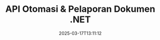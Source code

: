 ---
############################# Static ############################
layout: "landing"
date: 2025-03-17T13:11:12
draft: false

lang: id
product: "Assembly"
product_tag: "assembly"
platform: "Net"
platform_tag: "net"

############################# Drop-down ############################
supported_platforms:
  items:
    # supported_platforms loop
    - title: ".NET"
      tag: "net"
    # supported_platforms loop
    - title: "Java"
      tag: "java"

############################# Head ############################
head_title: "API .NET untuk Otomasi Dokumen, Penyusunan & Generasi Laporan"
head_description: "API C# .NET untuk otomasi dokumen, penyusunan, dan generasi laporan. Buat dokumen PDF, Word, Excel, PPTX, HTML, dan email dari template kustom."

############################# Header ############################
title: "API Otomasi & Pelaporan Dokumen .NET"
description: "Hasilkan laporan dalam aplikasi .NET dengan mendefinisikan template dan menggabungkan data."
words:
  for: "untuk"

actions:
  main: "Unduh Uji Coba melalui Nuget"
  main_link: "https://www.nuget.org/packages/GroupDocs.Assembly"
  alt: "Lisensi"
  alt_link: "https://purchase.groupdocs.com/pricing/assembly/net/"
  title: "Siap untuk Memulai?"
  description: "Coba fitur GroupDocs.Assembly secara gratis atau minta lisensi."

release:
  title: "Versi {0} dirilis"
  notes: "Lihat apa yang baru"
  downloads: "Unduhan"
  link: "https://releases.groupdocs.com/assembly/net/"

code:
  title: "Mengisi Grafik di DOCX Menggunakan C#"
  more: "Lebih banyak contoh"
  more_link: "https://github.com/groupdocs-assembly/GroupDocs.Assembly-for-.NET/"
  install: "dotnet add package GroupDocs.Assembly"
  content: |
    ```csharp {style=abap}   
    // Path ke template utama
    string template = "chart_template.docx";

    // Ambil data produktivitas manajer dari sumber
    DocumentTable data_table = 
        new DocumentTable("Managers.json", 1);

    // Buat instance DataSourceInfo dengan data
    DataSourceInfo data 
        = new DataSourceInfo(data_table, "managers");

    // Atur warna grafik menggunakan DataSourceInfo lain
    DataSourceInfo design = 
        new DataSourceInfo("red", "color");

    // Isi template dengan data dan simpan ke output
    DocumentAssembler asm = new DocumentAssembler();
    asm.AssembleDocument(template, "result.docx", data, design);
    ```

############################# Overview ############################
overview:
  enable: true
  title: "Ikhtisar GroupDocs.Assembly"
  description: "Solusi .NET untuk mengotomatisasi pembuatan dokumen dengan integrasi data yang canggih."
  features:
    # feature loop
    - title: "Tambahkan Data Bisnis ke Template Dokumen dengan C#"
      content: "Generasi laporan yang mudah: Dengan GroupDocs.Assembly for .NET, Anda dapat dengan mudah menyisipkan data dari sumber seperti JSON atau XML ke dalam template yang telah ditentukan."

    # feature loop
    - title: "Proses Objek Data Bawaan"
      content: "Jenis dokumen yang didukung termasuk objek tertanam seperti diagram, grafik, tabel, dan daftar yang dapat diisi secara otomatis dengan data."

    # feature loop
    - title: "Fitur Tambahan"
      content: "GroupDocs.Assembly for .NET menyediakan opsi kustomisasi yang luas. Rancang objek data secara programatis, hasilkan barcode, gunakan sumber data online melalui URL, dan simpan output dalam berbagai format."

############################# Platforms ############################
platforms:
  enable: true
  title: "Independensi platform"
  description: "GroupDocs.Assembly for .NET kompatibel dengan sistem operasi, framework, dan pengelola paket berikut."
  items:
    # platform loop
    - title: "Amazon"
      image: "amazon"
    # platform loop
    - title: "Docker"
      image: "docker"
    # platform loop
    - title: "Azure"
      image: "azure"
    # platform loop
    - title: "VS Code"
      image: "vs_code"
    # platform loop
    - title: "ReSharper"
      image: "resharper"
    # platform loop
    - title: "macOS"
      image: "finder"
    # platform loop
    - title: "Linux"
      image: "linux"
    # platform loop
    - title: "NuGet"
      image: "nuget"

############################# File formats ############################
formats:
  enable: true
  title: "Format file yang didukung"
  description: |
    GroupDocs.Assembly for .NET dapat memproses [format file berikut](https://docs.groupdocs.com/assembly/net/supported-document-formats/).
  groups:
    # group loop
    - color: "green"
      content: |
        ### Format Microsoft Office
        * **Word:**  DOCX, DOC, DOCM, DOT, DOTX, DOTM, RTF, WordprocessingML
        * **Excel:** XLSX, XLS, XLSM, XLSB, XLTM, XLT, XLTM, XLTX, SpreadsheetML
        * **PowerPoint:** PPT, PPTX, PPTM, PPS, PPSX, PPSM, POTM, POTX
    # group loop
    - color: "blue"
      content: |
        ### Gambar & Format Lainnya
        * **Portabel:** PDF
        * **Gambar:** SVG, TIFF
        * **Format kantor lainnya:** ODT, OTT, OTS, ODS, ODP, OTP
      # group loop
    - color: "red"
      content: |
        ### Format Lainnya
        * **Web:** HTML, MHTML
        * **Email:** EML, MSG, EMLX
        * **Lainnya:** EPUB, MD

############################# Features ############################
features:
  enable: true
  title: "Fitur GroupDocs.Assembly"
  description: "Buat dokumen dan laporan menggunakan model data yang canggih."

  items:
    # feature loop
    - icon: "preview"
      title: "Representasi Data yang Canggih"
      content: "Mendukung berbagai objek data seperti grafik, daftar, tabel, gambar, dan lainnya."

    # feature loop
    - icon: "manipulate"
      title: "Manipulasi Data"
      content: "Terapkan formula dan operasi berurutan untuk memformat dan menampilkan data secara efektif."

    # feature loop
    - icon: "two_pages"
      title: "Berbagai Format yang Didukung"
      content: "Bekerja dengan lancar dengan semua format dokumen umum untuk template atau file output."

    # feature loop
    - icon: "document_settings"
      title: "Markup Template yang Kaya"
      content: "Manfaatkan format numerik, kardinal, dan alfabetik dalam template."

    # feature loop
    - icon: "text"
      title: "Sisipkan Barcode"
      content: "Hasilkan gambar barcode secara dinamis dan sisipkan ke dalam dokumen Anda."

    # feature loop
    - icon: "add"
      title: "Format Data"
      content: "Format string dalam template sebagai huruf besar, huruf kecil, gaya diberi huruf kapital, atau kapitalisasi huruf pertama."

    # feature loop
    - icon: "manipulate"
      title: "Manipulasi Konten Dokumen"
      content: "Sisipkan konten dari dokumen eksternal secara dinamis ke dalam laporan Anda."

    # feature loop
    - icon: "convert"
      title: "Simpan dalam Beberapa Format"
      content: "Tentukan format file output menggunakan ekstensi file atau konfigurasi terperinci."

    # feature loop
    - icon: "update"
      title: "Proses Data yang Fleksibel"
      content: "Sisipkan gambar dan dokumen secara dinamis menggunakan byte yang terenkode Base64."

############################# Code samples ############################
code_samples:
  enable: true
  title: "Contoh kode"
  description: "Potongan kode untuk operasi GroupDocs.Assembly yang khas."
  items:
    # code sample loop
    - title: "Daftar Bertitik dalam Dokumen Microsoft Word"
      content: |
        [Daftar bertitik](https://docs.groupdocs.com/assembly/net/bulleted-list-in-word-processing-document/) adalah cara umum untuk menyajikan data bisnis. Berikut adalah contoh menambahkan daftar ke dokumen Word menggunakan GroupDocs.Assembly.
        {{< landing/code title="Cara Mengisi Daftar dalam Dokumen">}}
        ```csharp {style=abap}
        // Sisipkan template ini di halaman dokumen:
        // Indikator kinerja manajer
        // . <<foreach [in products]>><<[ProductName]>>
        // <</foreach>>

        // Tentukan path template
        string template = "Bulleted List Template.docx";

        // Atur path file output
        string result = "Result Report.docx"

        // Ambil data manajer dari sumber JSON
        JsonDataSource dataSource = new JsonDataSource("Report data.json");
        DataSourceInfo data = new DataSourceInfo(dataSource, "managers")

        // Hasilkan laporan dengan data yang diisi
        DocumentAssembler assembler = new DocumentAssembler();
        assembler.AssembleDocument(template, result, data);
        ```
        {{< /landing/code >}}
    # code sample loop
    - title: "Grafik Pie dalam Presentasi PPTX"
      content: |
        Anda dapat membuat [Grafik Pie](https://docs.groupdocs.com/assembly/net/pie-chart-in-presentation-document/) menggunakan template dan data XML. Tingkatkan laporan Anda dengan representasi data yang menarik secara visual.
        {{< landing/code title="Cara Mewakili Data dalam Grafik Pie">}}
        ```csharp {style=abap}
        // Tambahkan template judul grafik ke presentasi:
        // Pendapatan pelanggan <<foreach [in customers]>> 
        // <<x [CustomerName]>>

        // Sertakan juga template data grafik:
        // Total Order Price<<foreach [in customers]>> 
        // <<x [CustomerName]>>

        // Tentukan path template grafik
        string template = "Pie Chart Template.pptx";

        // Atur path file output
        string result = "Result Report.pptx"

        // Ambil data pelanggan dari sumber XML
        JsonDataSource dataSource = new JsonDataSource("Chart data.xml");
        DataSourceInfo data = new DataSourceInfo(dataSource, "customers")

        // Hasilkan grafik dan simpan hasilnya
        DocumentAssembler assembler = new DocumentAssembler();
        assembler.AssembleDocument(template, result, data);
        ```
        {{< /landing/code >}}

---
